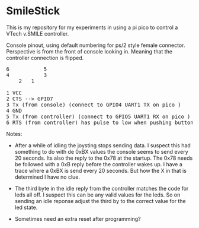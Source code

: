 # SmileStick



This is my repository for my experiments in using a pi pico to control a VTech v.SMILE controller.


Console pinout, using default numbering for ps/2 style female connector. Perspective is from the front of console looking in. Meaning that the
controller connection is flipped.
<pre>
6			5
4			3
	2	1

1 VCC 
2 CTS --> GPIO7
3 Tx (from console) (connect to GPIO4 UART1 TX on pico )
4 GND 
5 Tx (from controller) (connect to GPIO5 UART1 RX on pico )
6 RTS (from controller) has pulse to low when pushing buttons
</pre>
Notes:

* After a while of idling the joysting stops sending data. 
I suspect this had something to do with de 0xBX values the console seems to send every 20 seconds. Its also the reply to the 0x78
at the startup. The 0x78 needs be followed with a 0xB reply before the controller wakes up. I have a trace where a 0xBX is send
every 20 seconds. But how the X in that is determined I have no clue.

* The third byte in the idle reply from the controller matches the code for leds all off. I suspect this can be any valid values for
the leds. So on sending an idle reponse adjust the third by to the correct value for the led state.

* Sometimes need an extra reset after programming?

